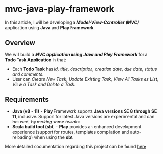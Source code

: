 # mvc-java-play-framework
In this article, I will be developing a ***Model-View-Controller (MVC)*** application using **Java** and **Play Framework**.

## Overview
We will build a ***MVC application using Java and Play Framework*** for a **Todo Task Application** in that:

- Each **Todo Task** has *id, title, description, creation date, due date, status and comments*.
- User can *Create New Task, Update Existing Task, View All Tasks as List, View a Task and Delete a Task*.

## Requirements
- **Java (v8 - 11)** - **Play** Framework suports **Java versions SE 8 through SE 11**, inclusive. Support for latest Java versions are experimental and can be used, *by making some tweaks*
- **Scala build tool (sbt)** - **Play** provides an enhanced development experience (support for routes, templates compilation and auto-reloading) when using the **sbt**.

More detailed documentation regarding this project can be found [here](https://myzonesoft.com/post/mvc-java-play-framework/)